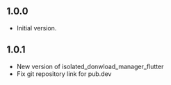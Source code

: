 ## 1.0.0

* Initial version.

## 1.0.1

* New version of isolated_donwload_manager_flutter
* Fix git repository link for pub.dev